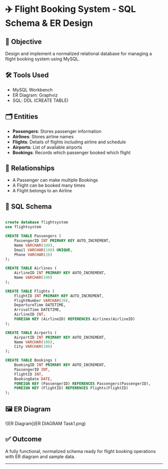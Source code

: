 
# ✈️ Flight Booking System - SQL Schema & ER Design

## 📌 Objective
Design and implement a normalized relational database for managing a flight booking system using MySQL.

## 🛠 Tools Used
- MySQL Workbench
- ER Diagram: Graphviz
- SQL: DDL (CREATE TABLE)

## 🗂 Entities
- **Passengers**: Stores passenger information
- **Airlines**: Stores airline names
- **Flights**: Details of flights including airline and schedule
- **Airports**: List of available airports
- **Bookings**: Records which passenger booked which flight

## 🔗 Relationships
- A Passenger can make multiple Bookings
- A Flight can be booked many times
- A Flight belongs to an Airline

## 📄 SQL Schema

```sql

create database flightsystem
use flightsystem

CREATE TABLE Passengers (
    PassengerID INT PRIMARY KEY AUTO_INCREMENT,
    Name VARCHAR(100),
    Email VARCHAR(100) UNIQUE,
    Phone VARCHAR(20)
);

CREATE TABLE Airlines (
    AirlineID INT PRIMARY KEY AUTO_INCREMENT,
    Name VARCHAR(100)
);

CREATE TABLE Flights (
    FlightID INT PRIMARY KEY AUTO_INCREMENT,
    FlightNumber VARCHAR(20),
    DepartureTime DATETIME,
    ArrivalTime DATETIME,
    AirlineID INT,
    FOREIGN KEY (AirlineID) REFERENCES Airlines(AirlineID)
);

CREATE TABLE Airports (
    AirportID INT PRIMARY KEY AUTO_INCREMENT,
    Name VARCHAR(100),
    City VARCHAR(100)
);

CREATE TABLE Bookings (
    BookingID INT PRIMARY KEY AUTO_INCREMENT,
    PassengerID INT,
    FlightID INT,
    BookingDate DATE,
    FOREIGN KEY (PassengerID) REFERENCES Passengers(PassengerID),
    FOREIGN KEY (FlightID) REFERENCES Flights(FlightID)
);
```

## 🖼 ER Diagram
![ER Diagram](ER DIAGRAM Task1.png)


## ✅ Outcome
A fully functional, normalized schema ready for flight booking operations with ER diagram and sample data.

---

